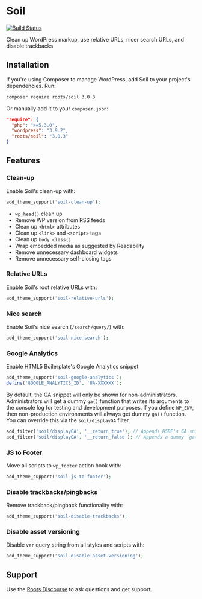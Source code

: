 # Soil
[![Build Status](https://travis-ci.org/roots/soil.svg)](https://travis-ci.org/roots/soil)

Clean up WordPress markup, use relative URLs, nicer search URLs, and disable trackbacks

## Installation

If you're using Composer to manage WordPress, add Soil to your project's dependencies. Run:

```sh
composer require roots/soil 3.0.3
```

Or manually add it to your `composer.json`:

```json
"require": {
  "php": ">=5.3.0",
  "wordpress": "3.9.2",
  "roots/soil": "3.0.3"
}
```

## Features

### Clean-up

Enable Soil's clean-up with:

```php
add_theme_support('soil-clean-up');
```

* `wp_head()` clean up
* Remove WP version from RSS feeds
* Clean up `<html>` attributes
* Clean up `<link>` and `<script>` tags
* Clean up `body_class()`
* Wrap embedded media as suggested by Readability
* Remove unnecessary dashboard widgets
* Remove unnecessary self-closing tags

### Relative URLs

Enable Soil's root relative URLs with:

```php
add_theme_support('soil-relative-urls');
```

### Nice search

Enable Soil's nice search (`/search/query/`) with:

```php
add_theme_support('soil-nice-search');
```

### Google Analytics

Enable HTML5 Boilerplate's Google Analytics snippet

```php
add_theme_support('soil-google-analytics');
define('GOOGLE_ANALYTICS_ID', 'UA-XXXXXX');
```

By default, the GA snippet will only be shown for non-administrators. Administrators will get a dummy `ga()` function that writes its arguments to the console log for testing and development purposes. If you define `WP_ENV`, then non-production environments will always get dummy `ga()` function. You can override this via the `soil/displayGA` filter.

```php
add_filter('soil/displayGA', '__return_true'); // Appends H5BP's GA snippet
add_filter('soil/displayGA', '__return_false'); // Appends a dummy `ga()` function that writes arguments to console log
```

### JS to Footer

Move all scripts to `wp_footer` action hook with:

```php
add_theme_support('soil-js-to-footer');
```

### Disable trackbacks/pingbacks

Remove trackback/pingback functionality with:

```php
add_theme_support('soil-disable-trackbacks');
```

### Disable asset versioning

Disable `ver` query string from all styles and scripts with:

```php
add_theme_support('soil-disable-asset-versioning');
```

## Support

Use the [Roots Discourse](http://discourse.roots.io/) to ask questions and get support.
